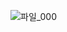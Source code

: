 ![파일_000](https://user-images.githubusercontent.com/68107000/105848412-46540c80-6022-11eb-9a05-dd25e748ee94.png)